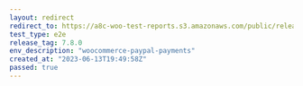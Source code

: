 ```yaml
---
layout: redirect
redirect_to: https://a8c-woo-test-reports.s3.amazonaws.com/public/release/7.8.0/woocommerce-paypal-payments/e2e/index.html
test_type: e2e
release_tag: 7.8.0
env_description: "woocommerce-paypal-payments"
created_at: "2023-06-13T19:49:58Z"
passed: true
---
```


